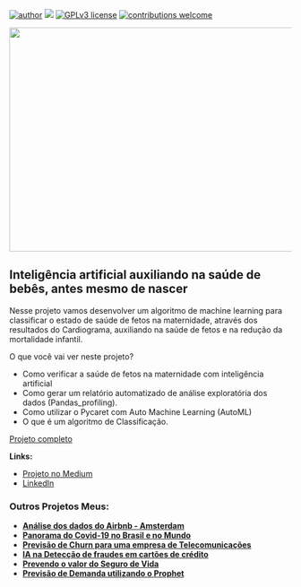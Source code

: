 [![author](https://img.shields.io/badge/author-JessicaCunha-red.svg)](https://www.linkedin.com/in/j%C3%A9ssica-cunha/) [![](https://img.shields.io/badge/python-3.9+-blue.svg)](https://www.python.org/downloads/release/python-365/) [![GPLv3 license](https://img.shields.io/badge/License-GPLv3-blue.svg)](http://perso.crans.org/besson/LICENSE.html) [![contributions welcome](https://img.shields.io/badge/contributions-welcome-brightgreen.svg?style=flat)](https://github.com/cunhajessica/Data_Science)

<p align="center">
  <img src="https://img.freepik.com/fotos-gratis/os-pares-gravidos-asiaticos-novos-mostram-e-olhando-o-bebe-da-foto-do-ultrassom-na-barriga-mamae-e-papai-se-sentindo-feliz-sorrindo-pacifica-enquanto-cuida-crianca-deitado-no-sofa-na-sala-de-estar-em-casa_7861-2168.jpg?size=626&ext=jpg&ga=GA1.2.586552211.1670706687&semt=sph" height=400px 
width=700px >
</p>



## Inteligência artificial auxiliando na saúde de bebês, antes mesmo de nascer

Nesse projeto vamos desenvolver um algoritmo de machine learning para classificar o estado de saúde de fetos na maternidade, através dos resultados do Cardiograma, auxiliando na saúde de fetos e na redução da mortalidade infantil.

O que você vai ver neste projeto?
* Como verificar a saúde de fetos na maternidade com inteligência artificial
* Como gerar um relatório automatizado de análise exploratória dos dados (Pandas_profiling).
* Como utilizar o Pycaret com Auto Machine Learning (AutoML)
* O que é um algoritmo de Classificação.


[Projeto completo](https://github.com/cunhajessica/Inteligencia_Antificial_na_saude_de_fetos/blob/main/Intelig%C3%AAncia_artificial_auxiliando_na_sa%C3%BAde_de_beb%C3%AAs%2C_antes_mesmo_de_nascer.ipynb)

**Links:**

* [Projeto no Medium]([https://medium.com/@jessicacunha.jsc/panorama-do-covid-19-2b7977a62337](https://medium.com/@jessicacunha.jsc/intelig%C3%AAncia-artificial-auxiliando-na-sa%C3%BAde-de-beb%C3%AAs-antes-mesmo-de-nascer-262ec2017e1b))
* [LinkedIn](https://www.linkedin.com/in/j%C3%A9ssica-cunha/)




### Outros Projetos Meus:

* **[Análise dos dados do Airbnb - Amsterdam](https://github.com/cunhajessica/Analise_Airbnb_Amsterdam)**
* **[Panorama do Covid-19 no Brasil e no Mundo](http://bitly.ws/oBUC)**
* **[Previsão de Churn para uma empresa de Telecomunicações](http://bitly.ws/sIyx)**
* **[IA na Detecção de fraudes em cartões de crédito](http://bitly.ws/rLY5)**
* **[Prevendo o valor do Seguro de Vida](https://github.com/cunhajessica/Previsao_Seguro_de_Vida)**
* **[Previsão de Demanda utilizando o Prophet](https://github.com/cunhajessica/Times_Series_Forecasting_Prophet/blob/main/README.md)**
